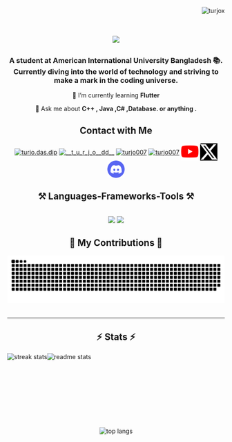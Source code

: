 <p align="right"> <img src="https://komarev.com/ghpvc/?username=turjox&label=Profile%20views&color=0e75b6&style=flat" alt="turjox" /></p>
<h1 align="center">
    <img src="https://readme-typing-svg.herokuapp.com/?font=Righteous&size=35&center=true&vCenter=true&width=500&height=70&duration=4000&lines=Hi+There!+👋;+I'm+Turjo+Das+Dip+!;" />
</h1>

<h3 align="center">A student at American International University Bangladesh 📚. Currently diving into the world of technology and striving to make a mark in the coding universe.
</h3>

<div align="center">

 🌱 I’m currently learning **Flutter**

💬 Ask me about **C++ , Java ,C# ,Database. or anything .**

 </div>

<h2 align="center">Contact with Me</h2>
<p align="center">
<a href="https://fb.com/turjo.das.dip" target="blank"><img align="center" src="https://raw.githubusercontent.com/rahuldkjain/github-profile-readme-generator/master/src/images/icons/Social/facebook.svg" alt="turjo.das.dip" height="40" width="40" /></a>
<a href="https://www.instagram.com/turjo0ntop/" target="blank"><img align="center" src="https://raw.githubusercontent.com/rahuldkjain/github-profile-readme-generator/master/src/images/icons/Social/instagram.svg" alt="__t_u_r_j_o__dd__" height="40" width="40" /></a>
<a href="https://www.hackerrank.com/turjo007" target="blank"><img align="center" src="https://raw.githubusercontent.com/rahuldkjain/github-profile-readme-generator/master/src/images/icons/Social/hackerrank.svg" alt="turjo007" height="40" width="40" /></a>
<a href="https://www.linkedin.com/in/turjo-das-dip/" target="blank"><img align="center" src="https://upload.wikimedia.org/wikipedia/commons/thumb/8/81/LinkedIn_icon.svg/2048px-LinkedIn_icon.svg.png" alt="turjo007" height="40" width="40" /></a>
<a href="https://www.youtube.com/@turjo01" target="blank"><img align="center" src="https://github.com/CLorant/readme-social-icons/blob/main/large/filled/youtube.svg" alt="turjo007" height="40" width="40" /></a>
<a href="https://x.com/TuRj0X" target="blank"><img align="center" src="https://github.com/CLorant/readme-social-icons/blob/main/large/filled/twitter-x.svg" alt="turjo007" height="40" width="40" /></a>
<a href="https://discord.gg/UMwMm5D7Yy"><img align="center" src="https://github.com/CLorant/readme-social-icons/blob/main/large/filled/discord.svg" alt="turjo007" height="40" width="40" /></a>
</p>
<h2 align="center">⚒️ Languages-Frameworks-Tools ⚒️</h2>
<br/>
<div align="center">
    <img src="https://skillicons.dev/icons?i=cpp,java,cs,dart,flutter,mysql,dotnet,mongodb,arduino" />
    <img src="https://skillicons.dev/icons?i=vscode,visualstudio,idea,eclipse,github,git,sublime,discord,gmail,linkedin" /><br>
</div>
<div align="center">
  <h2>🐍 My Contributions 🐍</h2>
  <img alt="snake eating my contributions" src="https://raw.githubusercontent.com/salesp07/salesp07/output/github-contribution-grid-snake.svg" />
  <br/>
</div>
<br/>
<hr/>

<h2 align="center">⚡ Stats ⚡</h2>
<div align=center>
<div style="display: flex; align-items: center;">
  <img height="170" src="https://github-readme-streak-stats-salesp07.vercel.app/?user=tuRjoX&count_private=true&theme=react&border_radius=10" alt="streak stats"/>
  <img height="170" src="https://github-readme-stats-salesp07.vercel.app/api?username=tuRjoX&count_private=true&show_icons=true&theme=react&rank_icon=github&border_radius=10" alt="readme stats" />
</div>
<img width=325 align="center" src="https://github-readme-stats-salesp07.vercel.app/api/top-langs/?username=tuRjoX&hide=HTML&langs_count=8&layout=compact&theme=react&border_radius=10&size_weight=0.5&count_weight=0.5&exclude_repo=github-readme-stats" alt="top langs" />
</div>
